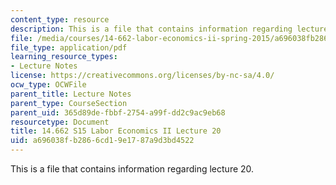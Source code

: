 ```yaml
---
content_type: resource
description: This is a file that contains information regarding lecture 20.
file: /media/courses/14-662-labor-economics-ii-spring-2015/a696038fb2866cd19e1787a9d3bd4522_MIT14_662S15_lecnotes20.pdf
file_type: application/pdf
learning_resource_types:
- Lecture Notes
license: https://creativecommons.org/licenses/by-nc-sa/4.0/
ocw_type: OCWFile
parent_title: Lecture Notes
parent_type: CourseSection
parent_uid: 365d89de-fbbf-2754-a99f-dd2c9ac9eb68
resourcetype: Document
title: 14.662 S15 Labor Economics II Lecture 20
uid: a696038f-b286-6cd1-9e17-87a9d3bd4522
---
```

This is a file that contains information regarding lecture 20.